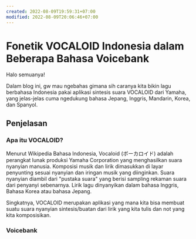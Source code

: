 ```yaml
---
created: 2022-08-09T19:59:31+07:00
modified: 2022-08-09T20:06:46+07:00
---
```


# Fonetik VOCALOID Indonesia dalam Beberapa Bahasa Voicebank

Halo semuanya!

Dalam blog ini, gw mau ngebahas gimana sih caranya kita bikin lagu berbahasa Indonesia pakai aplikasi sintesis suara VOCALOID dari Yamaha, yang jelas-jelas cuma ngedukung bahasa Jepang, Inggris, Mandarin, Korea, dan Spanyol.

## Penjelasan

### Apa itu VOCALOID?

Menurut Wikipedia Bahasa Indonesia, Vocaloid (ボーカロイド) adalah perangkat lunak produksi Yamaha Corporation yang menghasilkan suara nyanyian manusia. Komposisi musik dan lirik dimasukkan di layar penyunting sesuai nyanyian dan iringan musik yang diinginkan. Suara nyanyian diambil dari "pustaka suara" yang berisi sampling rekaman suara dari penyanyi sebenarnya. Lirik lagu dinyanyikan dalam bahasa Inggris, Bahasa Korea atau bahasa Jepang.

Singkatnya, VOCALOID merupakan aplikasi yang mana kita bisa membuat suatu suara nyanyian sintesis/buatan dari lirik yang kita tulis dan not yang kita komposisikan.

### Voicebank
